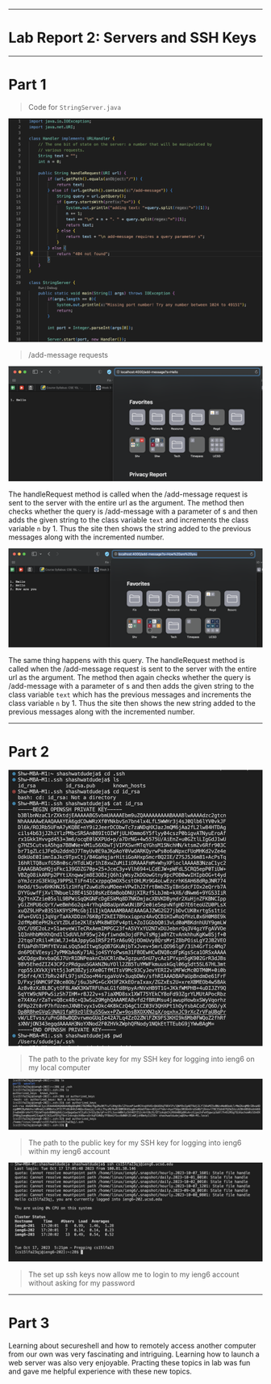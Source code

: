 
---
# Lab Report 2: Servers and SSH Keys
---

# Part 1

> Code for `StringServer.java`

![Image](Code.png)


> /add-message requests

![Image](addmsg1.png)

The handleRequest method is called when the /add-message request is sent to the server with the entire url as the argument.
The method then checks whether the query is /add-message with a parameter of s and then adds the given string to the class variable `text` and increments the class variable `n` by 1.
Thus the site then shows the string added to the previous messages along with the incremented number.


![Image](addmsg2.png)

The same thing happens with this query.
The handleRequest method is called when the /add-message request is sent to the server with the entire url as the argument.
The method then again checks whether the query is /add-message with a parameter of s and then adds the given string to the class variable `text` which has the previous messages and increments the class variable `n` by 1.
Thus the site then shows the new string added to the previous messages along with the incremented number.

---

# Part 2

![Image](privatekeyonlocal.png)

>The path to the private key for my SSH key for logging into ieng6 on my local computer

![Image](publickeyonieng6.png)

>The path to the public key for my SSH key for logging into ieng6 within my ieng6 account

![Image](login.png)

>The set up ssh keys now allow me to login to my ieng6 account without asking for my password

---

# Part 3

Learning about secureshell and how to remotely access another computer from our own was very fascinating and intriguing. 
Learning how to launch a web server was also very enjoyable. 
Practing these topics in lab was fun and gave me helpful experience with these new topics. 
